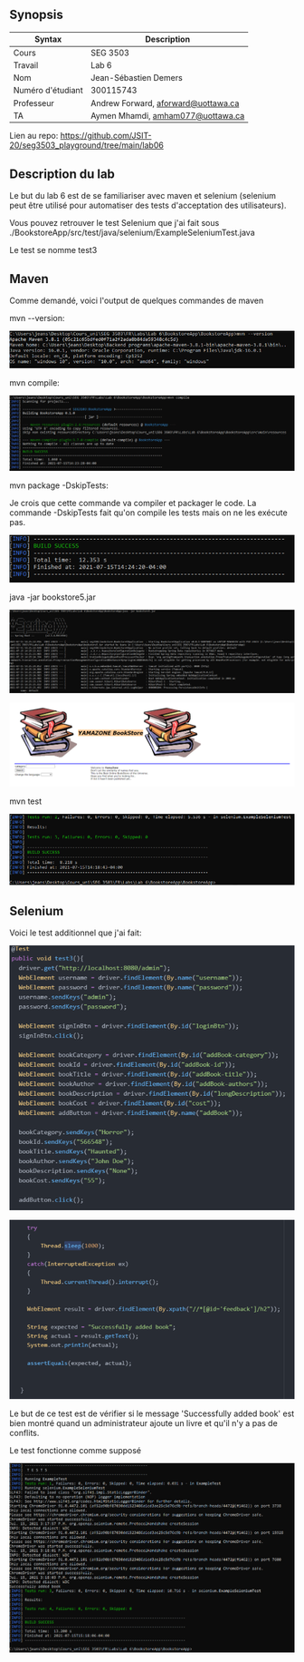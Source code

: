 ## Synopsis

| Syntax | Description |
| --- | --- |
| Cours | SEG 3503 |
| Travail | Lab 6 |
| Nom | Jean-Sébastien Demers |
| Numéro d'étudiant | 300115743 |
| Professeur | Andrew Forward, aforward@uottawa.ca |
| TA | Aymen Mhamdi, amham077@uottawa.ca |


Lien au repo: https://github.com/JSIT-20/seg3503_playground/tree/main/lab06

## Description du lab

Le but du lab 6 est de se familiariser avec maven et selenium (selenium peut être utilisé pour automatiser des tests d'acceptation des utilisateurs).

Vous pouvez retrouver le test Selenium que j'ai fait sous ./BookstoreApp/src/test/java/selenium/ExampleSeleniumTest.java

Le test se nomme test3


## Maven

Comme demandé, voici l'output de quelques commandes de maven

mvn --version:

![mvn version img](assets/mvnversion.PNG)

mvn compile:

![mvn compile img](assets/mvncompile.PNG)

mvn package -DskipTests:

Je crois que cette commande va compiler et packager le code. La commande -DskipTests fait qu'on compile les tests mais on ne les exécute pas.

![mvn package img](assets/mvnpackage.PNG)


java -jar bookstore5.jar

![java -jar img](assets/javajar.PNG)

![yamazone img](assets/yamazone.PNG)

mvn test

![initial test img](assets/mvntestinitial.PNG)


## Selenium

Voici le test additionnel que j'ai fait:



![added test img 1](assets/test3_1.PNG)

![added test img 2](assets/test3_2.PNG)

Le but de ce test est de vérifier si le message 'Successfully added book' est bien montré quand un administrateur ajoute un livre et qu'il n'y a pas de conflits.

Le test fonctionne comme supposé


![final test img](assets/mvntestfinal.PNG)